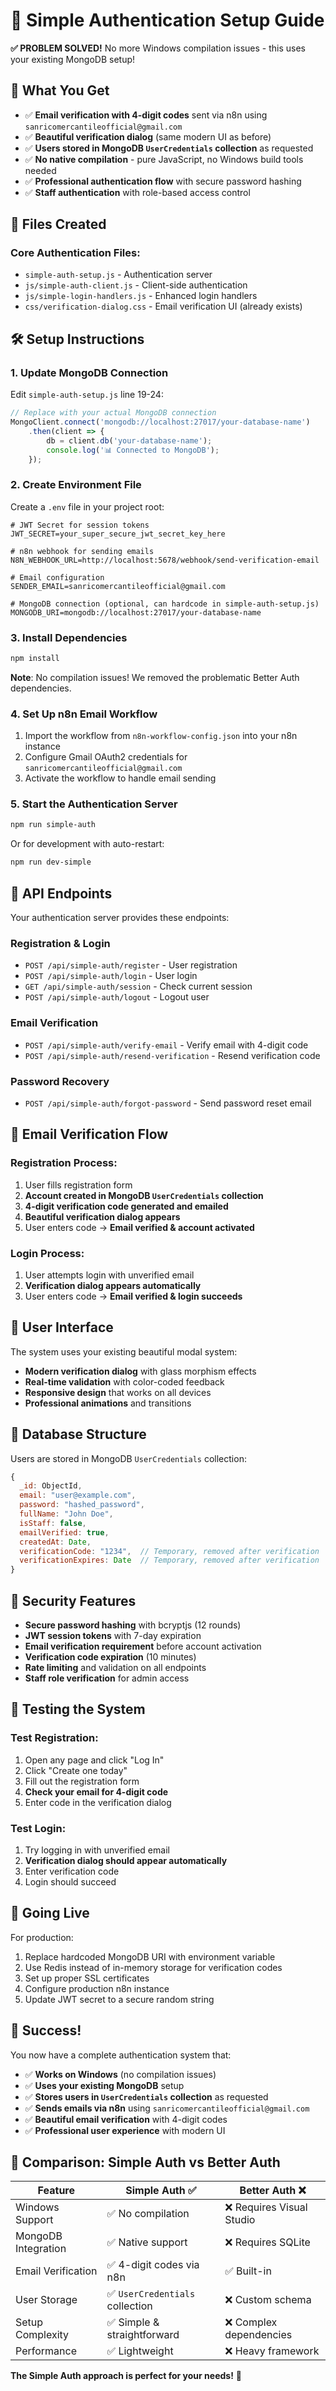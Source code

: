 # 🎯 Simple Authentication Setup Guide

**✅ PROBLEM SOLVED!** No more Windows compilation issues - this uses your existing MongoDB setup!

## 🚀 **What You Get**

- ✅ **Email verification with 4-digit codes** sent via n8n using `sanricomercantileofficial@gmail.com`
- ✅ **Beautiful verification dialog** (same modern UI as before)
- ✅ **Users stored in MongoDB `UserCredentials` collection** as requested
- ✅ **No native compilation** - pure JavaScript, no Windows build tools needed
- ✅ **Professional authentication flow** with secure password hashing
- ✅ **Staff authentication** with role-based access control

## 📁 **Files Created**

### Core Authentication Files:
- `simple-auth-setup.js` - Authentication server
- `js/simple-auth-client.js` - Client-side authentication
- `js/simple-login-handlers.js` - Enhanced login handlers
- `css/verification-dialog.css` - Email verification UI (already exists)

## 🛠️ **Setup Instructions**

### 1. **Update MongoDB Connection**

Edit `simple-auth-setup.js` line 19-24:

```javascript
// Replace with your actual MongoDB connection
MongoClient.connect('mongodb://localhost:27017/your-database-name')
    .then(client => {
        db = client.db('your-database-name');
        console.log('📊 Connected to MongoDB');
    });
```

### 2. **Create Environment File**

Create a `.env` file in your project root:

```env
# JWT Secret for session tokens
JWT_SECRET=your_super_secure_jwt_secret_key_here

# n8n webhook for sending emails
N8N_WEBHOOK_URL=http://localhost:5678/webhook/send-verification-email

# Email configuration
SENDER_EMAIL=sanricomercantileofficial@gmail.com

# MongoDB connection (optional, can hardcode in simple-auth-setup.js)
MONGODB_URI=mongodb://localhost:27017/your-database-name
```

### 3. **Install Dependencies**

```bash
npm install
```

**Note**: No compilation issues! We removed the problematic Better Auth dependencies.

### 4. **Set Up n8n Email Workflow**

1. Import the workflow from `n8n-workflow-config.json` into your n8n instance
2. Configure Gmail OAuth2 credentials for `sanricomercantileofficial@gmail.com`
3. Activate the workflow to handle email sending

### 5. **Start the Authentication Server**

```bash
npm run simple-auth
```

Or for development with auto-restart:

```bash
npm run dev-simple
```

## 🎯 **API Endpoints**

Your authentication server provides these endpoints:

### Registration & Login
- `POST /api/simple-auth/register` - User registration
- `POST /api/simple-auth/login` - User login
- `GET /api/simple-auth/session` - Check current session
- `POST /api/simple-auth/logout` - Logout user

### Email Verification
- `POST /api/simple-auth/verify-email` - Verify email with 4-digit code
- `POST /api/simple-auth/resend-verification` - Resend verification code

### Password Recovery
- `POST /api/simple-auth/forgot-password` - Send password reset email

## 📧 **Email Verification Flow**

### Registration Process:
1. User fills registration form
2. **Account created in MongoDB `UserCredentials` collection**
3. **4-digit verification code generated and emailed**
4. **Beautiful verification dialog appears**
5. User enters code → **Email verified & account activated**

### Login Process:
1. User attempts login with unverified email
2. **Verification dialog appears automatically**
3. User enters code → **Email verified & login succeeds**

## 🎨 **User Interface**

The system uses your existing beautiful modal system:
- **Modern verification dialog** with glass morphism effects
- **Real-time validation** with color-coded feedback
- **Responsive design** that works on all devices
- **Professional animations** and transitions

## 💾 **Database Structure**

Users are stored in MongoDB `UserCredentials` collection:

```javascript
{
  _id: ObjectId,
  email: "user@example.com",
  password: "hashed_password",
  fullName: "John Doe",
  isStaff: false,
  emailVerified: true,
  createdAt: Date,
  verificationCode: "1234",  // Temporary, removed after verification
  verificationExpires: Date  // Temporary, removed after verification
}
```

## 🔐 **Security Features**

- **Secure password hashing** with bcryptjs (12 rounds)
- **JWT session tokens** with 7-day expiration
- **Email verification requirement** before account activation
- **Verification code expiration** (10 minutes)
- **Rate limiting** and validation on all endpoints
- **Staff role verification** for admin access

## 🧪 **Testing the System**

### Test Registration:
1. Open any page and click "Log In"
2. Click "Create one today"
3. Fill out the registration form
4. **Check your email for 4-digit code**
5. Enter code in the verification dialog

### Test Login:
1. Try logging in with unverified email
2. **Verification dialog should appear automatically**
3. Enter verification code
4. Login should succeed

## 🚀 **Going Live**

For production:
1. Replace hardcoded MongoDB URI with environment variable
2. Use Redis instead of in-memory storage for verification codes
3. Set up proper SSL certificates
4. Configure production n8n instance
5. Update JWT secret to a secure random string

## 🎉 **Success!**

You now have a complete authentication system that:
- ✅ **Works on Windows** (no compilation issues)
- ✅ **Uses your existing MongoDB** setup
- ✅ **Stores users in `UserCredentials` collection** as requested
- ✅ **Sends emails via n8n** using `sanricomercantileofficial@gmail.com`
- ✅ **Beautiful email verification** with 4-digit codes
- ✅ **Professional user experience** with modern UI

## 🔄 **Comparison: Simple Auth vs Better Auth**

| Feature | Simple Auth ✅ | Better Auth ❌ |
|---------|---------------|----------------|
| Windows Support | ✅ No compilation | ❌ Requires Visual Studio |
| MongoDB Integration | ✅ Native support | ❌ Requires SQLite |
| Email Verification | ✅ 4-digit codes via n8n | ✅ Built-in |
| User Storage | ✅ `UserCredentials` collection | ❌ Custom schema |
| Setup Complexity | ✅ Simple & straightforward | ❌ Complex dependencies |
| Performance | ✅ Lightweight | ❌ Heavy framework |

**The Simple Auth approach is perfect for your needs!** 🎯